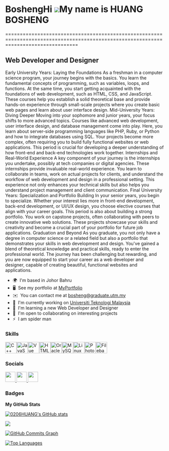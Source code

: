 # BoshengHi ![](https://user-images.githubusercontent.com/18350557/176309783-0785949b-9127-417c-8b55-ab5a4333674e.gif)My name is HUANG BOSHENG
=====================================================================================================================================

Web Developer and Designer
--------------------------

Early University Years: Laying the Foundations As a freshman in a computer science program, your journey begins with the basics. You learn the fundamental concepts of programming, such as variables, loops, and functions. At the same time, you start getting acquainted with the foundations of web development, such as HTML, CSS, and JavaScript. These courses help you establish a solid theoretical base and provide hands-on experience through small-scale projects where you create basic web pages and learn about user interface design. Mid-University Years: Diving Deeper Moving into your sophomore and junior years, your focus shifts to more advanced topics. Courses like advanced web development, user interface design, and database management come into play. Here, you learn about server-side programming languages like PHP, Ruby, or Python and how to integrate databases using SQL. Your projects become more complex, often requiring you to build fully functional websites or web applications. This period is crucial for developing a deeper understanding of how front-end and back-end technologies work together. Internships and Real-World Experience A key component of your journey is the internships you undertake, possibly at tech companies or digital agencies. These internships provide invaluable real-world experience. You learn to collaborate in teams, work on actual projects for clients, and understand the workflow of web development and design in a professional setting. This experience not only enhances your technical skills but also helps you understand project management and client communication. Final University Years: Specialization and Portfolio Building In your senior years, you begin to specialize. Whether your interest lies more in front-end development, back-end development, or UI/UX design, you choose elective courses that align with your career goals. This period is also about building a strong portfolio. You work on capstone projects, often collaborating with peers to create innovative web solutions. These projects showcase your skills and creativity and become a crucial part of your portfolio for future job applications. Graduation and Beyond As you graduate, you not only have a degree in computer science or a related field but also a portfolio that demonstrates your skills in web development and design. You've gained a blend of theoretical knowledge and practical skills, ready to enter the professional world. The journey has been challenging but rewarding, and you are now equipped to start your career as a web developer and designer, capable of creating beautiful, functional websites and applications.

* 🌍  I'm based in Johor Bahru
* 🖥️  See my portfolio at [MyPortfolio](http://ztm.com)
* ✉️  You can contact me at [bosheng@graduate.utm.my](mailto:bosheng@graduate.utm.my)
* 🚀  I'm currently working on [Universiti Teknologi Malaysia](http://my.utm.my)
* 🧠  I'm learning a new Web Developer and Designer
* 🤝  I'm open to collaborating on interesting projects
* ⚡  I am spider man

### Skills


<p align="left">
<a href="https://docs.microsoft.com/en-us/cpp/?view=msvc-170" target="_blank" rel="noreferrer"><img src="https://raw.githubusercontent.com/danielcranney/readme-generator/main/public/icons/skills/cplusplus-colored.svg" width="36" height="36" alt="C++" /></a><a href="https://developer.mozilla.org/en-US/docs/Web/JavaScript" target="_blank" rel="noreferrer"><img src="https://raw.githubusercontent.com/danielcranney/readme-generator/main/public/icons/skills/javascript-colored.svg" width="36" height="36" alt="JavaScript" /></a><a href="https://vuejs.org/" target="_blank" rel="noreferrer"><img src="https://raw.githubusercontent.com/danielcranney/readme-generator/main/public/icons/skills/vuejs-colored.svg" width="36" height="36" alt="Vue" /></a><a href="https://developer.mozilla.org/en-US/docs/Glossary/HTML5" target="_blank" rel="noreferrer"><img src="https://raw.githubusercontent.com/danielcranney/readme-generator/main/public/icons/skills/html5-colored.svg" width="36" height="36" alt="HTML5" /></a><a href="https://www.oracle.com/uk/index.html" target="_blank" rel="noreferrer"><img src="https://raw.githubusercontent.com/danielcranney/readme-generator/main/public/icons/skills/oracle-colored.svg" width="36" height="36" alt="Oracle" /></a><a href="https://www.mysql.com/" target="_blank" rel="noreferrer"><img src="https://raw.githubusercontent.com/danielcranney/readme-generator/main/public/icons/skills/mysql-colored.svg" width="36" height="36" alt="MySQL" /></a><a href="https://www.linux.org" target="_blank" rel="noreferrer"><img src="https://raw.githubusercontent.com/danielcranney/readme-generator/main/public/icons/skills/linux-colored.svg" width="36" height="36" alt="Linux" /></a><a href="https://www.adobe.com/uk/products/photoshop.html" target="_blank" rel="noreferrer"><img src="https://raw.githubusercontent.com/danielcranney/readme-generator/main/public/icons/skills/photoshop-colored.svg" width="36" height="36" alt="Photoshop" /></a><a href="https://filebase.com/" target="_blank" rel="noreferrer"><img src="https://raw.githubusercontent.com/danielcranney/readme-generator/main/public/icons/skills/filebase-colored.svg" width="36" height="36" alt="Filebase" /></a>
</p>


### Socials

<p align="left"> <a href="https://www.github.com/0206HUANG" target="_blank" rel="noreferrer"> <picture> <source media="(prefers-color-scheme: dark)" srcset="https://raw.githubusercontent.com/danielcranney/readme-generator/main/public/icons/socials/github-dark.svg" /> <source media="(prefers-color-scheme: light)" srcset="https://raw.githubusercontent.com/danielcranney/readme-generator/main/public/icons/socials/github.svg" /> <img src="https://raw.githubusercontent.com/danielcranney/readme-generator/main/public/icons/socials/github.svg" width="32" height="32" /> </picture> </a> <a href="http://www.instagram.com/0206_bosheng" target="_blank" rel="noreferrer"> <picture> <source media="(prefers-color-scheme: dark)" srcset="undefined" /> <source media="(prefers-color-scheme: light)" srcset="https://raw.githubusercontent.com/danielcranney/readme-generator/main/public/icons/socials/instagram.svg" /> <img src="https://raw.githubusercontent.com/danielcranney/readme-generator/main/public/icons/socials/instagram.svg" width="32" height="32" /> </picture> </a> <a href="https://www.threads.net/@0206_bosheng" target="_blank" rel="noreferrer"> <picture> <source media="(prefers-color-scheme: dark)" srcset="https://raw.githubusercontent.com/danielcranney/readme-generator/main/public/icons/socials/threads-dark.svg" /> <source media="(prefers-color-scheme: light)" srcset="https://raw.githubusercontent.com/danielcranney/readme-generator/main/public/icons/socials/threads.svg" /> <img src="https://raw.githubusercontent.com/danielcranney/readme-generator/main/public/icons/socials/threads.svg" width="32" height="32" /> </picture> </a></p>

### Badges

<b>My GitHub Stats</b>

<a href="http://www.github.com/0206HUANG"><img src="https://github-readme-stats.vercel.app/api?username=0206HUANG&show_icons=true&hide=&count_private=true&title_color=0891b2&text_color=ffffff&icon_color=0891b2&bg_color=1c1917&hide_border=true&show_icons=true" alt="0206HUANG's GitHub stats" /></a>

<a href="http://www.github.com/0206HUANG"><img src="https://github-readme-streak-stats.herokuapp.com/?user=0206HUANG&stroke=ffffff&background=1c1917&ring=0891b2&fire=0891b2&currStreakNum=ffffff&currStreakLabel=0891b2&sideNums=ffffff&sideLabels=ffffff&dates=ffffff&hide_border=true" /></a>

<a href="http://www.github.com/0206HUANG"><img src="https://github-readme-activity-graph.cyclic.app/graph?username=0206HUANG&bg_color=1c1917&color=ffffff&line=0891b2&point=ffffff&area_color=1c1917&area=true&hide_border=true&custom_title=GitHub%20Commits%20Graph" alt="GitHub Commits Graph" /></a>

<a href="https://github.com/0206HUANG" align="left"><img src="https://github-readme-stats.vercel.app/api/top-langs/?username=0206HUANG&langs_count=10&title_color=0891b2&text_color=ffffff&icon_color=0891b2&bg_color=1c1917&hide_border=true&locale=en&custom_title=Top%20%Languages" alt="Top Languages" /></a>
